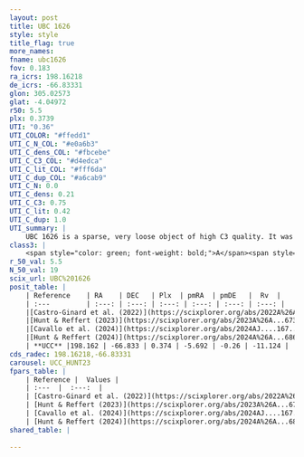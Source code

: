 ```yaml
---
layout: post
title: UBC 1626
style: style
title_flag: true
more_names: 
fname: ubc1626
fov: 0.183
ra_icrs: 198.16218
de_icrs: -66.83331
glon: 305.02573
glat: -4.04972
r50: 5.5
plx: 0.3739
UTI: "0.36"
UTI_COLOR: "#ffedd1"
UTI_C_N_COL: "#e0a6b3"
UTI_C_dens_COL: "#fbcebe"
UTI_C_C3_COL: "#d4edca"
UTI_C_lit_COL: "#fff6da"
UTI_C_dup_COL: "#a6cab9"
UTI_C_N: 0.0
UTI_C_dens: 0.21
UTI_C_C3: 0.75
UTI_C_lit: 0.42
UTI_C_dup: 1.0
UTI_summary: |
    UBC 1626 is a sparse, very loose object of high C3 quality. It was recently reported in the literature.<br><br><span style="color: #99180f; font-weight: bold;">Warning: </span>contains less than 25 stars with <i>P>0.5</i> estimated.
class3: |
    <span style="color: green; font-weight: bold;">A</span><span style="color: #FFC300; font-weight: bold;">B</span>
r_50_val: 5.5
N_50_val: 19
scix_url: UBC%201626
posit_table: |
    | Reference    | RA    | DEC   | Plx  | pmRA  | pmDE   |  Rv  |
    | :---         | :---: | :---: | :---: | :---: | :---: | :---: |
    |[Castro-Ginard et al. (2022)](https://scixplorer.org/abs/2022A%26A...661A.118C) | 198.18 | -66.84 | 0.37 | -5.69 | -0.28 | -- |
    |[Hunt & Reffert (2023)](https://scixplorer.org/abs/2023A%26A...673A.114H) | 198.112 | -66.845 | 0.37 | -5.659 | -0.269 | -- |
    |[Cavallo et al. (2024)](https://scixplorer.org/abs/2024AJ....167...12C) | 198.153 | -66.827 | 0.37 | -- | -- | -- |
    |[Hunt & Reffert (2024)](https://scixplorer.org/abs/2024A%26A...686A..42H) | 198.112 | -66.845 | 0.37 | -5.659 | -0.269 | -- |
    | **UCC** |198.162 | -66.833 | 0.374 | -5.692 | -0.26 | -11.124 | 
cds_radec: 198.16218,-66.83331
carousel: UCC_HUNT23
fpars_table: |
    | Reference |  Values |
    | :---  |  :---:  |
    | [Castro-Ginard et al. (2022)](https://scixplorer.org/abs/2022A%26A...661A.118C) | `AV=0.985, Dist=2811, logAge=8.003` |
    | [Hunt & Reffert (2023)](https://scixplorer.org/abs/2023A%26A...673A.114H) | `AV50=1.148, diffAV50=0.947, MOD50=11.97, logAge50=8.214` |
    | [Cavallo et al. (2024)](https://scixplorer.org/abs/2024AJ....167...12C) | `AV50=1.72, dMod50=11.91, logAge50=7.77, [Fe/H]50=-0.36` |
    | [Hunt & Reffert (2024)](https://scixplorer.org/abs/2024A%26A...686A..42H) | `MassJ=99.2749` |
shared_table: |
    
---
```

